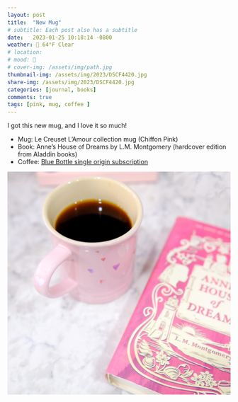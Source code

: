 ```yaml
---
layout: post
title:  "New Mug"
# subtitle: Each post also has a subtitle
date:   2023-01-25 10:18:14 -0800
weather: 🔆 64°F Clear
# location: 
# mood: 🥰
# cover-img: /assets/img/path.jpg
thumbnail-img: /assets/img/2023/DSCF4420.jpg
share-img: /assets/img/2023/DSCF4420.jpg
categories: [journal, books]
comments: true
tags: [pink, mug, coffee ]
---
```


I got this new mug, and I love it so much! 

- Mug: Le Creuset L’Amour collection mug (Chiffon Pink)
- Book: Anne’s House of Dreams by L.M. Montgomery (hardcover edition from Aladdin books)
- Coffee: [Blue Bottle single origin subscription](https://bluebottlecoffee.com/us/eng/subscriptions?tb=single-origin-subscriptions)

![Pink Mug with Pink Book](/assets/img/2023/DSCF4420.jpg)